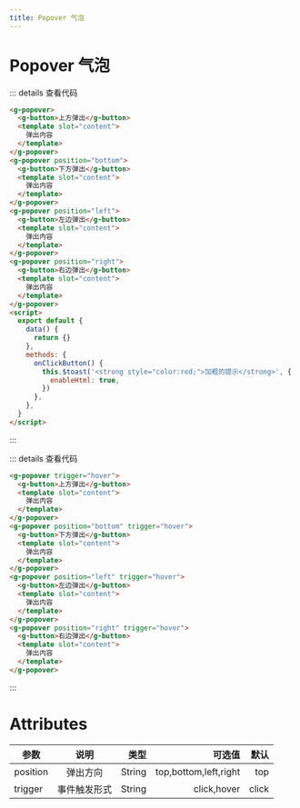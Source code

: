 ```yaml
---
title: Popover 气泡
---
```


# Popover 气泡

<ClientOnly>
  <popover-demo-1></popover-demo-1>
</ClientOnly>

::: details 查看代码

```html
<g-popover>
  <g-button>上方弹出</g-button>
  <template slot="content">
    弹出内容
  </template>
</g-popover>
<g-popover position="bottom">
  <g-button>下方弹出</g-button>
  <template slot="content">
    弹出内容
  </template>
</g-popover>
<g-popover position="left">
  <g-button>左边弹出</g-button>
  <template slot="content">
    弹出内容
  </template>
</g-popover>
<g-popover position="right">
  <g-button>右边弹出</g-button>
  <template slot="content">
    弹出内容
  </template>
</g-popover>
<script>
  export default {
    data() {
      return {}
    },
    methods: {
      onClickButton() {
        this.$toast('<strong style="color:red;">加粗的提示</strong>', {
          enableHtml: true,
        })
      },
    },
  }
</script>
```

:::

<ClientOnly>
  <popover-demo-2></popover-demo-2>
</ClientOnly>

::: details 查看代码

```html
<g-popover trigger="hover">
  <g-button>上方弹出</g-button>
  <template slot="content">
    弹出内容
  </template>
</g-popover>
<g-popover position="bottom" trigger="hover">
  <g-button>下方弹出</g-button>
  <template slot="content">
    弹出内容
  </template>
</g-popover>
<g-popover position="left" trigger="hover">
  <g-button>左边弹出</g-button>
  <template slot="content">
    弹出内容
  </template>
</g-popover>
<g-popover position="right" trigger="hover">
  <g-button>右边弹出</g-button>
  <template slot="content">
    弹出内容
  </template>
</g-popover>
```

:::

# Attributes

| 参数     |     说明     |   类型 |                可选值 |  默认 |
| -------- | :----------: | -----: | --------------------: | ----: |
| position |   弹出方向   | String | top,bottom,left,right |   top |
| trigger  | 事件触发形式 | String |           click,hover | click |

